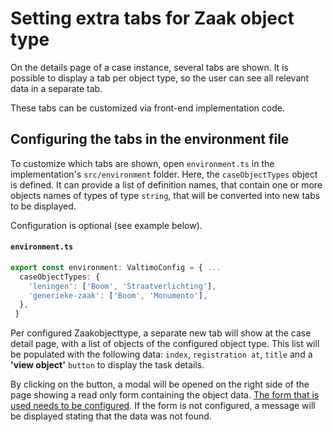 # Setting extra tabs for Zaak object type

On the details page of a case instance, several tabs are shown.
It is possible to display a tab per object type, so the user can see all relevant data in a separate tab.

These tabs can be customized via front-end implementation code.

## Configuring the tabs in the environment file

To customize which tabs are shown, open `environment.ts` in the implementation's `src/environment` folder.
Here, the `caseObjectTypes` object is defined. It can provide a list of definition names, that contain one or more 
objects names of types of type `string`, that will be converted into new tabs to be displayed.

Configuration is optional (see example below).

#### **`environment.ts`**

  ```typescript
  export const environment: ValtimoConfig = { ...
    caseObjectTypes: {
      'leningen': ['Boom', 'Straatverlichting'],
      'generieke-zaak': ['Boom', 'Monumento'], 
    },
   }
  ```

Per configured Zaakobjecttype, a separate new tab will show at the case detail page, with a list of objects of the 
configured object type.
This list will be populated with the following data: `index`, `registration at`, `title` and a 
**'view object'** `button` to display the task details.

By clicking on the button, a modal will be opened on the right side of the page showing a read only form containing the
object data. [The form that is used needs to be configured](/using-valtimo/forms/configure-object-form.md). If the form 
is not configured, a message will be displayed stating that the data was not found.
